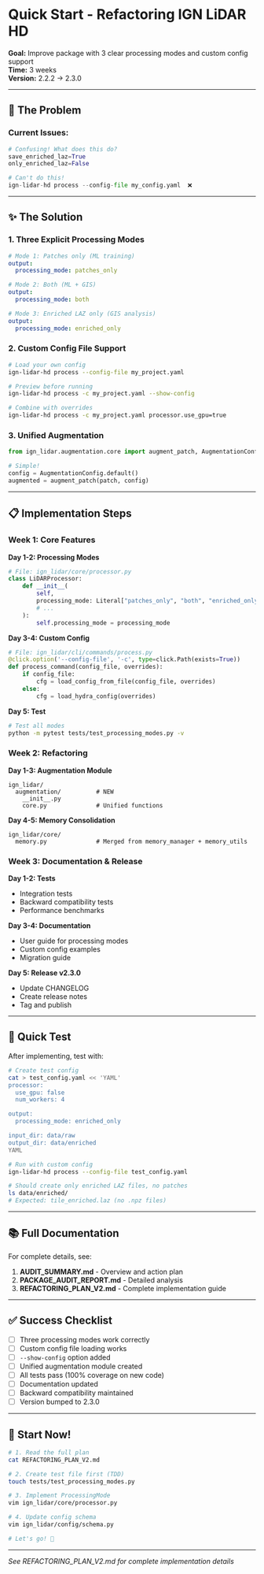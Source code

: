 # Quick Start - Refactoring IGN LiDAR HD

**Goal:** Improve package with 3 clear processing modes and custom config support  
**Time:** 3 weeks  
**Version:** 2.2.2 → 2.3.0

---

## 🎯 The Problem

### Current Issues:
```python
# Confusing! What does this do?
save_enriched_laz=True
only_enriched_laz=False

# Can't do this!
ign-lidar-hd process --config-file my_config.yaml  ❌
```

---

## ✨ The Solution

### 1. Three Explicit Processing Modes

```yaml
# Mode 1: Patches only (ML training)
output:
  processing_mode: patches_only

# Mode 2: Both (ML + GIS)
output:
  processing_mode: both

# Mode 3: Enriched LAZ only (GIS analysis)
output:
  processing_mode: enriched_only
```

### 2. Custom Config File Support

```bash
# Load your own config
ign-lidar-hd process --config-file my_project.yaml

# Preview before running
ign-lidar-hd process -c my_project.yaml --show-config

# Combine with overrides
ign-lidar-hd process -c my_project.yaml processor.use_gpu=true
```

### 3. Unified Augmentation

```python
from ign_lidar.augmentation.core import augment_patch, AugmentationConfig

# Simple!
config = AugmentationConfig.default()
augmented = augment_patch(patch, config)
```

---

## 📋 Implementation Steps

### Week 1: Core Features

**Day 1-2: Processing Modes**
```python
# File: ign_lidar/core/processor.py
class LiDARProcessor:
    def __init__(
        self,
        processing_mode: Literal["patches_only", "both", "enriched_only"] = "patches_only",
        # ...
    ):
        self.processing_mode = processing_mode
```

**Day 3-4: Custom Config**
```python
# File: ign_lidar/cli/commands/process.py
@click.option('--config-file', '-c', type=click.Path(exists=True))
def process_command(config_file, overrides):
    if config_file:
        cfg = load_config_from_file(config_file, overrides)
    else:
        cfg = load_hydra_config(overrides)
```

**Day 5: Test**
```bash
# Test all modes
python -m pytest tests/test_processing_modes.py -v
```

### Week 2: Refactoring

**Day 1-3: Augmentation Module**
```
ign_lidar/
  augmentation/          # NEW
    __init__.py
    core.py              # Unified functions
```

**Day 4-5: Memory Consolidation**
```
ign_lidar/core/
  memory.py              # Merged from memory_manager + memory_utils
```

### Week 3: Documentation & Release

**Day 1-2: Tests**
- Integration tests
- Backward compatibility tests
- Performance benchmarks

**Day 3-4: Documentation**
- User guide for processing modes
- Custom config examples
- Migration guide

**Day 5: Release v2.3.0**
- Update CHANGELOG
- Create release notes
- Tag and publish

---

## 🧪 Quick Test

After implementing, test with:

```bash
# Create test config
cat > test_config.yaml << 'YAML'
processor:
  use_gpu: false
  num_workers: 4

output:
  processing_mode: enriched_only

input_dir: data/raw
output_dir: data/enriched
YAML

# Run with custom config
ign-lidar-hd process --config-file test_config.yaml

# Should create only enriched LAZ files, no patches
ls data/enriched/
# Expected: tile_enriched.laz (no .npz files)
```

---

## 📚 Full Documentation

For complete details, see:

1. **AUDIT_SUMMARY.md** - Overview and action plan
2. **PACKAGE_AUDIT_REPORT.md** - Detailed analysis
3. **REFACTORING_PLAN_V2.md** - Complete implementation guide

---

## ✅ Success Checklist

- [ ] Three processing modes work correctly
- [ ] Custom config file loading works
- [ ] `--show-config` option added
- [ ] Unified augmentation module created
- [ ] All tests pass (100% coverage on new code)
- [ ] Documentation updated
- [ ] Backward compatibility maintained
- [ ] Version bumped to 2.3.0

---

## 🚀 Start Now!

```bash
# 1. Read the full plan
cat REFACTORING_PLAN_V2.md

# 2. Create test file first (TDD)
touch tests/test_processing_modes.py

# 3. Implement ProcessingMode
vim ign_lidar/core/processor.py

# 4. Update config schema
vim ign_lidar/config/schema.py

# Let's go! 🎉
```

---

*See REFACTORING_PLAN_V2.md for complete implementation details*
